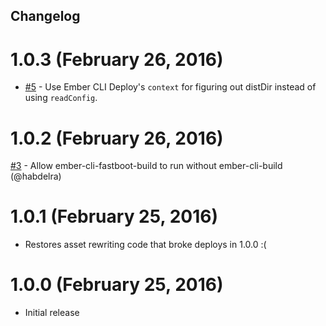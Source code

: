 Changelog
----------------

# 1.0.3 (February 26, 2016)

- [#5](https://github.com/fivetanley/ember-cli-deploy-fastboot-build/pull/5) - Use Ember CLI Deploy's `context` for figuring out distDir instead of
  using `readConfig`.

# 1.0.2 (February 26, 2016)

[#3](https://github.com/fivetanley/ember-cli-deploy-fastboot-build/pull/3) - Allow ember-cli-fastboot-build to run without ember-cli-build (@habdelra)

# 1.0.1 (February 25, 2016)

- Restores asset rewriting code that broke deploys in 1.0.0 :(

# 1.0.0 (February 25, 2016)

- Initial release

